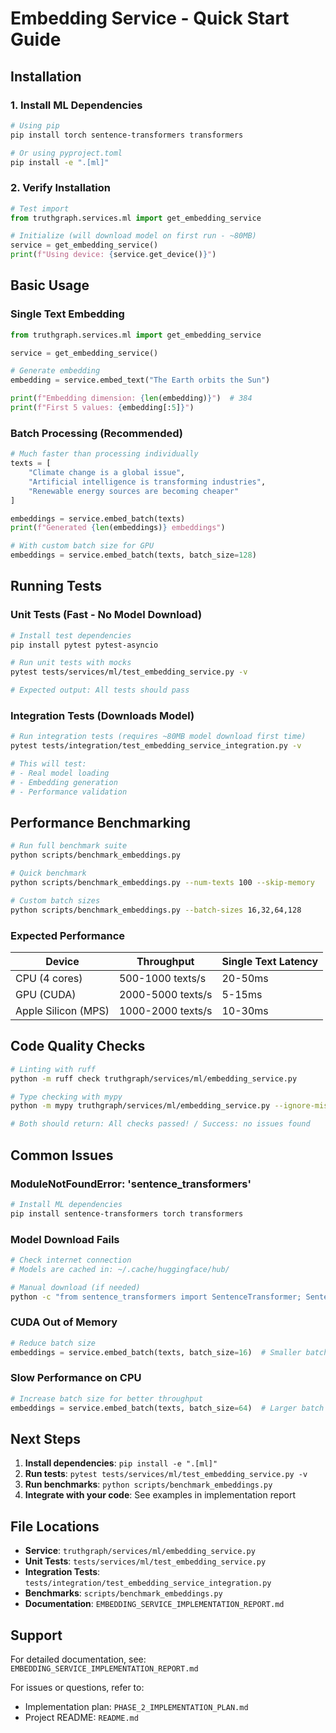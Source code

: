 # Embedding Service - Quick Start Guide

## Installation

### 1. Install ML Dependencies

```bash
# Using pip
pip install torch sentence-transformers transformers

# Or using pyproject.toml
pip install -e ".[ml]"
```

### 2. Verify Installation

```python
# Test import
from truthgraph.services.ml import get_embedding_service

# Initialize (will download model on first run - ~80MB)
service = get_embedding_service()
print(f"Using device: {service.get_device()}")
```

## Basic Usage

### Single Text Embedding

```python
from truthgraph.services.ml import get_embedding_service

service = get_embedding_service()

# Generate embedding
embedding = service.embed_text("The Earth orbits the Sun")

print(f"Embedding dimension: {len(embedding)}")  # 384
print(f"First 5 values: {embedding[:5]}")
```

### Batch Processing (Recommended)

```python
# Much faster than processing individually
texts = [
    "Climate change is a global issue",
    "Artificial intelligence is transforming industries",
    "Renewable energy sources are becoming cheaper"
]

embeddings = service.embed_batch(texts)
print(f"Generated {len(embeddings)} embeddings")

# With custom batch size for GPU
embeddings = service.embed_batch(texts, batch_size=128)
```

## Running Tests

### Unit Tests (Fast - No Model Download)

```bash
# Install test dependencies
pip install pytest pytest-asyncio

# Run unit tests with mocks
pytest tests/services/ml/test_embedding_service.py -v

# Expected output: All tests should pass
```

### Integration Tests (Downloads Model)

```bash
# Run integration tests (requires ~80MB model download first time)
pytest tests/integration/test_embedding_service_integration.py -v

# This will test:
# - Real model loading
# - Embedding generation
# - Performance validation
```

## Performance Benchmarking

```bash
# Run full benchmark suite
python scripts/benchmark_embeddings.py

# Quick benchmark
python scripts/benchmark_embeddings.py --num-texts 100 --skip-memory

# Custom batch sizes
python scripts/benchmark_embeddings.py --batch-sizes 16,32,64,128
```

### Expected Performance

| Device | Throughput | Single Text Latency |
|--------|------------|---------------------|
| CPU (4 cores) | 500-1000 texts/s | 20-50ms |
| GPU (CUDA) | 2000-5000 texts/s | 5-15ms |
| Apple Silicon (MPS) | 1000-2000 texts/s | 10-30ms |

## Code Quality Checks

```bash
# Linting with ruff
python -m ruff check truthgraph/services/ml/embedding_service.py

# Type checking with mypy
python -m mypy truthgraph/services/ml/embedding_service.py --ignore-missing-imports

# Both should return: All checks passed! / Success: no issues found
```

## Common Issues

### ModuleNotFoundError: 'sentence_transformers'

```bash
# Install ML dependencies
pip install sentence-transformers torch transformers
```

### Model Download Fails

```bash
# Check internet connection
# Models are cached in: ~/.cache/huggingface/hub/

# Manual download (if needed)
python -c "from sentence_transformers import SentenceTransformer; SentenceTransformer('sentence-transformers/all-mpnet-base-v2')"
```

### CUDA Out of Memory

```python
# Reduce batch size
embeddings = service.embed_batch(texts, batch_size=16)  # Smaller batch
```

### Slow Performance on CPU

```python
# Increase batch size for better throughput
embeddings = service.embed_batch(texts, batch_size=64)  # Larger batch
```

## Next Steps

1. **Install dependencies**: `pip install -e ".[ml]"`
2. **Run tests**: `pytest tests/services/ml/test_embedding_service.py -v`
3. **Run benchmarks**: `python scripts/benchmark_embeddings.py`
4. **Integrate with your code**: See examples in implementation report

## File Locations

- **Service**: `truthgraph/services/ml/embedding_service.py`
- **Unit Tests**: `tests/services/ml/test_embedding_service.py`
- **Integration Tests**: `tests/integration/test_embedding_service_integration.py`
- **Benchmarks**: `scripts/benchmark_embeddings.py`
- **Documentation**: `EMBEDDING_SERVICE_IMPLEMENTATION_REPORT.md`

## Support

For detailed documentation, see: `EMBEDDING_SERVICE_IMPLEMENTATION_REPORT.md`

For issues or questions, refer to:
- Implementation plan: `PHASE_2_IMPLEMENTATION_PLAN.md`
- Project README: `README.md`
